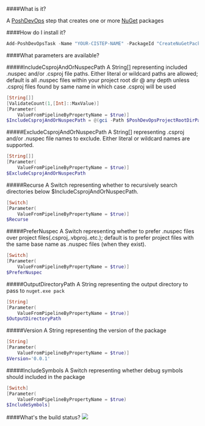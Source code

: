 ####What is it?

A [PoshDevOps](https://github.com/PoshDevOps/PoshDevOps) step that creates one or more [NuGet](http://www.nuget.org/) packages

####How do I install it?

```PowerShell
Add-PoshDevOpsTask -Name "YOUR-CISTEP-NAME" -PackageId "CreateNuGetPackage"
```

####What parameters are available?

#####IncludeCsprojAndOrNuspecPath
A String[] representing included .nuspec and/or .csproj file paths. Either literal or wildcard paths are allowed; default is all .nuspec 
files within your project root dir @ any depth unless .csproj files found by same name in which case .csproj will be used
```PowerShell
[String[]]
[ValidateCount(1,[Int]::MaxValue)]
[Parameter(
    ValueFromPipelineByPropertyName = $true)]
$IncludeCsprojAndOrNuspecPath = @(gci -Path $PoshDevOpsProjectRootDirPath -File -Filter '*.nuspec' -Recurse | %{$_.FullName})
```

#####ExcludeCsprojAndOrNuspecPath
A String[] representing .csproj and/or .nuspec file names to exclude. Either literal or wildcard names are supported.
```PowerShell
[String[]]
[Parameter(
    ValueFromPipelineByPropertyName = $true)]
$ExcludeCsprojAndOrNuspecPath
```

#####Recurse
A Switch representing whether to recursively search directories below $IncludeCsprojAndOrNuspecPath.
```PowerShell
[Switch]
[Parameter(
    ValueFromPipelineByPropertyName = $true)]
$Recurse
```

#####PreferNuspec
A Switch representing whether to prefer .nuspec files over project files(.csproj,.vbproj..etc.); default is to prefer project files with the same base name as .nuspec files (when they exist).
```PowerShell
[Switch]
[Parameter(
    ValueFromPipelineByPropertyName = $true)]
$PreferNuspec
```

#####OutputDirectoryPath
A String representing the output directory to pass to `nuget.exe pack`
```PowerShell
[String]
[Parameter(
    ValueFromPipelineByPropertyName = $true)]
$OutputDirectoryPath
```
#####Version
A String representing the version of the package
```PowerShell
[String]
[Parameter(
    ValueFromPipelineByPropertyName = $true)]
$Version='0.0.1'
```
#####IncludeSymbols
A Switch representing whether debug symbols should included in the package
```PowerShell
[Switch]
[Parameter(
    ValueFromPipelineByPropertyName = $true)
$IncludeSymbols]
```

####What's the build status?
![](https://ci.appveyor.com/api/projects/status/78dvewyub2c3ih9c?svg=true)


